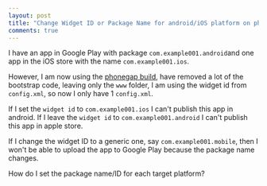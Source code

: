 ```yaml
---
layout: post
title: "Change Widget ID or Package Name for android/iOS platform on phonegap?"
comments: true
---
```


I have an app in Google Play with package `com.example001.android`and one app in the iOS store with the name `com.example001.ios`.

However, I am now using the [phonegap build](http://build.phonegap.com), have removed a lot of the bootstrap code, leaving only the `www` folder, I am using the widget id from `config.xml`, so now I only have 1 `config.xml`.

If I set the `widget id` to `com.example001.ios` I can't publish this app in android. If I leave the `widget id` to `com.example001.android` I can't publish this app in apple store.

If I change the widget ID to a generic one, say `com.example001.mobile`, then I won't be able to upload the app to Google Play because the package name changes.

How do I set the package name/ID for each target platform?